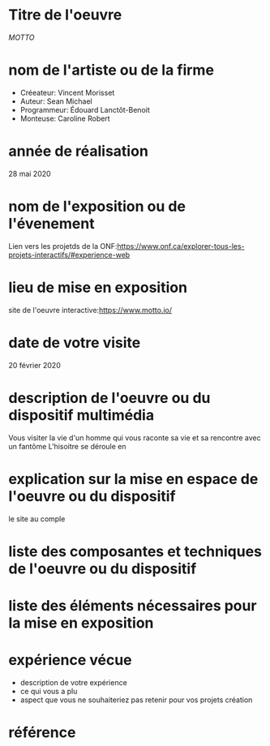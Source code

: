 # Titre de l'oeuvre
*MOTTO*
# nom de l'artiste ou de la firme
- Créeateur: Vincent Morisset
- Auteur: Sean Michael
- Programmeur: Édouard Lanctôt-Benoit
- Monteuse: Caroline Robert
# année de réalisation
28 mai 2020
# nom de l'exposition ou de l'évenement
Lien vers les projetds de la ONF:https://www.onf.ca/explorer-tous-les-projets-interactifs/#experience-web
# lieu de mise en exposition
site de l'oeuvre interactive:https://www.motto.io/
# date de votre visite
20 février 2020
# description de l'oeuvre ou du dispositif multimédia
Vous visiter la vie d'un homme qui vous raconte sa vie et sa rencontre avec un fantôme
L'hisoitre se déroule en 

# explication sur la mise en espace de l'oeuvre ou du dispositif
le site au comple
# liste des composantes et techniques de l'oeuvre ou du dispositif
# liste des éléments nécessaires pour la mise en exposition
# expérience vécue
- description de votre expérience
- ce qui vous a plu
- aspect que vous ne souhaiteriez pas retenir pour vos projets création
# référence
